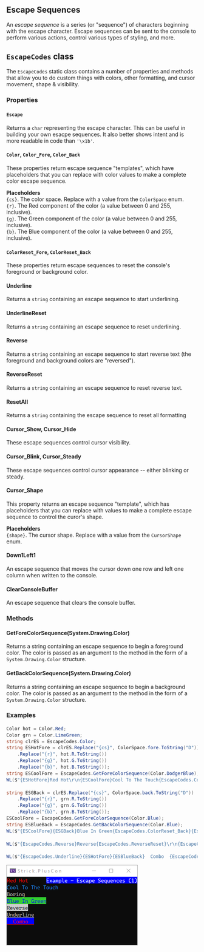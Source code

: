 ## Escape Sequences
An *escape sequence* is a series (or "sequence") of characters beginning with the 
escape character. Escape sequences can be sent to the console to perform various 
actions, control various types of styling, and more.

## `EscapeCodes` class
The `EscapeCodes` static class contains a number of properties and methods that 
allow you to do custom things with colors, other formatting, and cursor movement, 
shape & visibility.

### Properties

#### `Escape`
Returns a `char` representing the escape character. This can be useful in building 
your own esacpe sequences. It also better shows intent and is more readable in code
than `'\x1b'`.

#### `Color`, `Color_Fore`, `Color_Back`
These properties return escape sequence "templates", which have placeholders that you 
can replace with color values to make a complete color escape sequence.

**Placeholders**  
`{cs}`. The color space. Replace with a value from the `ColorSpace` enum.  
`{r}`. The Red component of the color (a value between 0 and 255, inclusive).  
`{g}`. The Green component of the color (a value between 0 and 255, inclusive).  
`{b}`. The Blue component of the color (a value between 0 and 255, inclusive).


#### `ColorReset_Fore`, `ColorReset_Back`
These properties return escape sequences to reset the console's foreground or 
background color.

#### Underline
Returns a `string` containing an escape sequence to start underlining.

#### UnderlineReset
Returns a `string` containing an escape sequence to reset underlining.

#### Reverse
Returns a `string` containing an escape sequence to start reverse text 
(the foreground and background colors are "reversed").

#### ReverseReset
Returns a `string` containing an escape sequence to reset reverse text.

#### ResetAll
Returns a `string` containing the escape sequence to reset all formatting

#### Cursor_Show, Cursor_Hide
These escape sequences control cursor visibility.

#### Cursor_Blink, Cursor_Steady
These escape sequences control cursor appearance -- either blinking or steady.

#### Cursor_Shape
This property returns an escape sequence "template", which has placeholders 
that you can replace with values to make a complete escape sequence to 
control the curor's shape.

**Placeholders**  
`{shape}`. The cursor shape. Replace with a value from the `CursorShape` enum.  


#### Down1Left1
An escape sequence that moves the cursor down one row and left one column 
when written to the console.

#### ClearConsoleBuffer
An escape sequence that clears the console buffer. 

### Methods
#### GetForeColorSequence(System.Drawing.Color)
Returns a string containing an escape sequence to begin a foreground color. 
The color is passed as an argument to the method in the form of a 
`System.Drawing.Color` structure.

#### GetBackColorSequence(System.Drawing.Color)
Returns a string containing an escape sequence to begin a background color. 
The color is passed as an argument to the method in the form of a 
`System.Drawing.Color` structure.


### Examples
```c#
Color hot = Color.Red;
Color grn = Color.LimeGreen;
string clrES = EscapeCodes.Color;
string ESHotFore = clrES.Replace("{cs}", ColorSpace.fore.ToString("D"))
	.Replace("{r}", hot.R.ToString())
	.Replace("{g}", hot.G.ToString())
	.Replace("{b}", hot.B.ToString());
string ESCoolFore = EscapeCodes.GetForeColorSequence(Color.DodgerBlue);
WL($"{ESHotFore}Red Hot\r\n{ESCoolFore}Cool To The Touch{EscapeCodes.ColorReset_Fore}\r\nBoring");

string ESGBack = clrES.Replace("{cs}", ColorSpace.back.ToString("D"))
	.Replace("{r}", grn.R.ToString())
	.Replace("{g}", grn.G.ToString())
	.Replace("{b}", grn.B.ToString());
ESCoolFore = EscapeCodes.GetForeColorSequence(Color.Blue);
string ESBlueBack = EscapeCodes.GetBackColorSequence(Color.Blue);
WL($"{ESCoolFore}{ESGBack}Blue In Green{EscapeCodes.ColorReset_Back}{EscapeCodes.ColorReset_Fore}");

WL($"{EscapeCodes.Reverse}Reverse{EscapeCodes.ReverseReset}\r\n{EscapeCodes.Underline}Underline{EscapeCodes.UnderlineReset}");
		
WL($"{EscapeCodes.Underline}{ESHotFore}{ESBlueBack}  Combo  {EscapeCodes.ColorReset_Back}{EscapeCodes.ColorReset_Fore}{EscapeCodes.UnderlineReset}");
```

![Example - Escape Sequences](https://raw.githubusercontent.com/StrickTechnologies/Strick.PlusCon/master/SampleImages/ex_esc_1.png)
